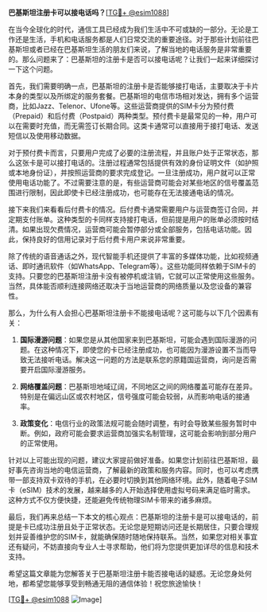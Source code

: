 **巴基斯坦注册卡可以接电话吗？**[[TG💪+ @esim1088](https://t.me/s/esim1088)]

在当今全球化的时代，通信工具已经成为我们生活中不可或缺的一部分。无论是工作还是生活，手机和电话服务都是人们日常交流的重要途径。对于那些计划前往巴基斯坦或者已经在巴基斯坦生活的朋友们来说，了解当地的电话服务是非常重要的。那么问题来了：巴基斯坦的注册卡是否可以接电话呢？让我们一起来详细探讨一下这个问题。

首先，我们需要明确一点，巴基斯坦的注册卡是否能够接打电话，主要取决于卡片本身的类型以及所绑定的服务套餐。巴基斯坦的电信市场相对发达，拥有多个运营商，比如Jazz、Telenor、Ufone等。这些运营商提供的SIM卡分为预付费（Prepaid）和后付费（Postpaid）两种类型。预付费卡是最常见的一种，用户可以在需要时充值，而无需签订长期合同。这类卡通常可以直接用于接打电话、发送短信以及使用移动数据。

对于预付费卡而言，只要用户完成了必要的注册流程，并且账户处于正常状态，那么这张卡是可以接打电话的。注册过程通常包括提供有效的身份证明文件（如护照或本地身份证），并按照运营商的要求完成登记。一旦注册成功，用户就可以正常使用电话功能了。不过需要注意的是，有些运营商可能会对某些地区的信号覆盖范围进行限制，因此即使卡已经注册成功，也可能存在无法接通电话的情况。

接下来我们来看看后付费卡的情况。后付费卡通常需要用户与运营商签订合同，并定期支付账单。这种类型的卡同样支持接打电话，但前提是用户的账单必须按时结清。如果出现欠费情况，运营商可能会暂停部分或全部服务，包括电话功能。因此，保持良好的信用记录对于后付费卡用户来说非常重要。

除了传统的语音通话之外，现代智能手机还提供了丰富的多媒体功能，比如视频通话、即时通讯软件（如WhatsApp、Telegram等）。这些功能同样依赖于SIM卡的支持。只要您的巴基斯坦注册卡没有被停机或注销，它就可以正常使用这些服务。当然，具体能否顺利连接网络还取决于当地运营商的网络质量以及您设备的兼容性。

那么，为什么有人会担心巴基斯坦注册卡不能接电话呢？这可能与以下几个因素有关：

1. **国际漫游问题**：如果您是从其他国家来到巴基斯坦，可能会遇到国际漫游的问题。在这种情况下，即使您的卡已经注册成功，也可能因为漫游设置不当而导致无法接听电话。解决这一问题的方法是联系您的原籍国运营商，询问是否需要开启国际漫游服务。

2. **网络覆盖问题**：巴基斯坦地域辽阔，不同地区之间的网络覆盖可能存在差异。特别是在偏远山区或农村地区，信号强度可能会较弱，从而影响电话的接通率。

3. **政策变化**：电信行业的政策法规可能会随时调整，有时会导致某些服务暂时中断。例如，政府可能会要求运营商加强实名制管理，这可能会影响到部分用户的正常使用。

针对以上可能出现的问题，建议大家提前做好准备。如果您计划前往巴基斯坦，最好事先咨询当地的电信运营商，了解最新的政策和服务内容。同时，也可以考虑携带一部支持双卡双待的手机，在必要时切换到其他网络环境。此外，随着电子SIM卡（eSIM）技术的发展，越来越多的人开始选择使用虚拟号码来满足临时需求。这种方式不仅方便快捷，还能避免传统物理SIM卡带来的诸多麻烦。

最后，我们再来总结一下本文的核心观点：巴基斯坦的注册卡是可以接电话的，前提是卡已成功注册且处于正常状态。无论您是短期访问还是长期居住，只要合理规划并妥善维护您的SIM卡，就能确保随时随地保持联系。当然，如果您对相关事宜还有疑问，不妨直接向专业人士寻求帮助，他们将为您提供更加详尽的信息和技术支持。

希望这篇文章能为您解答关于巴基斯坦注册卡能否接电话的疑惑。无论您身处何地，都希望您能够享受到畅通无阻的通信体验！祝您旅途愉快！

[[TG💪+ @esim1088](https://t.me/s/esim1088) ![Image](https://i.postimg.cc/4NQfJmqS/Snipaste-2025-05-13-00-14-12.png)]